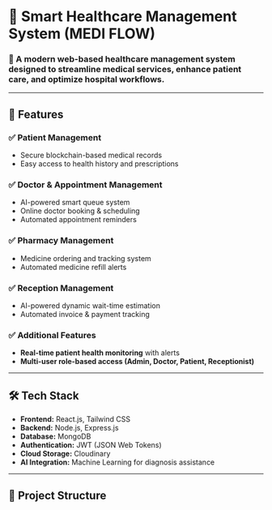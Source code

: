 # 🏥 Smart Healthcare Management System (MEDI FLOW)

### 🚀 A modern web-based healthcare management system designed to streamline medical services, enhance patient care, and optimize hospital workflows.

---

## 📌 Features
### ✅ **Patient Management**
- Secure blockchain-based medical records
- Easy access to health history and prescriptions

### ✅ **Doctor & Appointment Management**
- AI-powered smart queue system
- Online doctor booking & scheduling
- Automated appointment reminders

### ✅ **Pharmacy Management**
- Medicine ordering and tracking system
- Automated medicine refill alerts

### ✅ **Reception Management**
- AI-powered dynamic wait-time estimation
- Automated invoice & payment tracking

### ✅ **Additional Features**
- **Real-time patient health monitoring** with alerts
- **Multi-user role-based access (Admin, Doctor, Patient, Receptionist)**

---

## 🛠️ Tech Stack
- **Frontend:** React.js, Tailwind CSS
- **Backend:** Node.js, Express.js
- **Database:** MongoDB
- **Authentication:** JWT (JSON Web Tokens)
- **Cloud Storage:** Cloudinary
- **AI Integration:** Machine Learning for diagnosis assistance

---

## 📂 Project Structure
